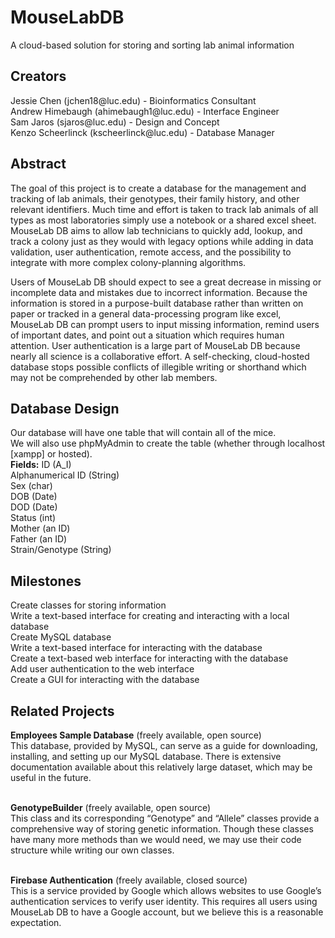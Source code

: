 # MouseLabDB

A cloud-based solution for storing and sorting lab animal information

<h2>Creators</h2>
Jessie Chen (jchen18@luc.edu) - Bioinformatics Consultant</br>
Andrew Himebaugh (ahimebaugh1@luc.edu) - Interface Engineer</br>
Sam Jaros (sjaros@luc.edu) - Design and Concept</br>
Kenzo Scheerlinck (kscheerlinck@luc.edu) - Database Manager</br>

<h2>Abstract</h2>
The goal of this project is to create a database for the management and tracking of lab animals, their genotypes, their family history, and other relevant identifiers. Much time and effort is taken to track lab animals of all types as most laboratories simply use a notebook or a shared excel sheet. MouseLab DB aims to allow lab technicians to quickly add, lookup, and track a colony just as they would with legacy options while adding in data validation, user authentication, remote access, and the possibility to integrate with more complex colony-planning algorithms.<br>

Users of MouseLab DB should expect to see a great decrease in missing or incomplete data and mistakes due to incorrect information. Because the information is stored in a purpose-built database rather than written on paper or tracked in a general data-processing program like excel, MouseLab DB can prompt users to input missing information, remind users of important dates, and point out a situation which requires human attention. User authentication is a large part of MouseLab DB because nearly all science is a collaborative effort. A self-checking, cloud-hosted database stops possible conflicts of illegible writing or shorthand which may not be comprehended by other lab members.

<h2>Database Design</h2>
Our database will have one table that will contain all of the mice.<br>
We will also use phpMyAdmin to create the table (whether through localhost [xampp] or hosted).<br>
<b>Fields:</b>
ID (A_I)<br>
Alphanumerical ID (String)<br>
Sex (char)<br>
DOB (Date)<br>
DOD (Date)<br>
Status (int)<br>
Mother (an ID)<br>
Father (an ID)<br>
Strain/Genotype (String)<br>

<h2>Milestones</h2>
Create classes for storing information<br>
Write a text-based interface for creating and interacting with a local database<br>
Create MySQL database<br>
Write a text-based interface for interacting with the database<br>
Create a text-based web interface for interacting with the database<br>
Add user authentication to the web interface<br>
Create a GUI for interacting with the database<br>

<h2>Related Projects</h2>
<b>Employees Sample Database</b> (freely available, open source)<br>
This database, provided by MySQL, can serve as a guide for downloading, installing, and setting up our MySQL database. There is extensive documentation available about this relatively large dataset, which may be useful in the future.<br><br>

<b>GenotypeBuilder</b> (freely available, open source)<br>
This class and its corresponding “Genotype” and “Allele” classes provide a comprehensive way of storing genetic information. Though these classes have many more methods than we would need, we may use their code structure while writing our own classes.<br><br>

<b>Firebase Authentication</b> (freely available, closed source)<br>
This is a service provided by Google which allows websites to use Google’s authentication services to verify user identity. This requires all users using MouseLab DB to have a Google account, but we believe this is a reasonable expectation.
